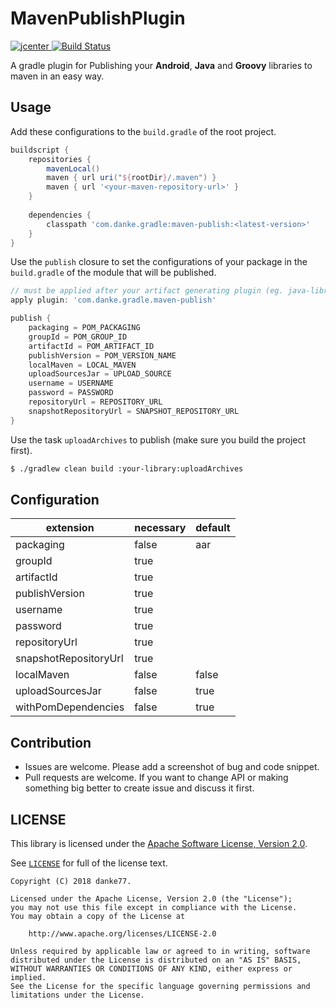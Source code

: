 # MavenPublishPlugin

[ ![jcenter](https://api.bintray.com/packages/danke/maven/MavenPublishPlugin/images/download.svg) ](https://bintray.com/danke/maven/MavenPublishPlugin/_latestVersion)
[ ![Build Status](https://travis-ci.org/danke77/MavenPublishPlugin.svg?branch=master) ](https://travis-ci.org/danke77/MavenPublishPlugin)

A gradle plugin for Publishing your **Android**, **Java** and **Groovy** libraries to maven in an easy way.

## Usage

Add these configurations to the `build.gradle` of the root project.

``` groovy
buildscript {
    repositories {
        mavenLocal()
        maven { url uri("${rootDir}/.maven") }
        maven { url '<your-maven-repository-url>' }
    }
    
    dependencies {
        classpath 'com.danke.gradle:maven-publish:<latest-version>'
    }
}
```
Use the `publish` closure to set the configurations of your package in the `build.gradle` of the module that will be published.

``` groovy
// must be applied after your artifact generating plugin (eg. java-library / com.android.library)
apply plugin: 'com.danke.gradle.maven-publish'

publish {
    packaging = POM_PACKAGING
    groupId = POM_GROUP_ID
    artifactId = POM_ARTIFACT_ID
    publishVersion = POM_VERSION_NAME
    localMaven = LOCAL_MAVEN
    uploadSourcesJar = UPLOAD_SOURCE
    username = USERNAME
    password = PASSWORD
    repositoryUrl = REPOSITORY_URL
    snapshotRepositoryUrl = SNAPSHOT_REPOSITORY_URL
}
```

Use the task `uploadArchives` to publish (make sure you build the project first).

```bash
$ ./gradlew clean build :your-library:uploadArchives
```

## Configuration

| extension | necessary | default |
|---|---|---|
| packaging | false | aar |
| groupId | true | |
| artifactId | true | |
| publishVersion | true | |
| username | true | |
| password | true | |
| repositoryUrl | true | |
| snapshotRepositoryUrl | true | |
| localMaven | false | false |
| uploadSourcesJar | false | true |
| withPomDependencies | false | true |

## Contribution

* Issues are welcome. Please add a screenshot of bug and code snippet.
* Pull requests are welcome. If you want to change API or making something big better to create issue and discuss it first.

## LICENSE

This library is licensed under the [Apache Software License, Version 2.0](http://www.apache.org/licenses/LICENSE-2.0).

See [`LICENSE`](LICENSE) for full of the license text.

    Copyright (C) 2018 danke77.

    Licensed under the Apache License, Version 2.0 (the "License");
    you may not use this file except in compliance with the License.
    You may obtain a copy of the License at

        http://www.apache.org/licenses/LICENSE-2.0

    Unless required by applicable law or agreed to in writing, software
    distributed under the License is distributed on an "AS IS" BASIS,
    WITHOUT WARRANTIES OR CONDITIONS OF ANY KIND, either express or implied.
    See the License for the specific language governing permissions and
    limitations under the License.